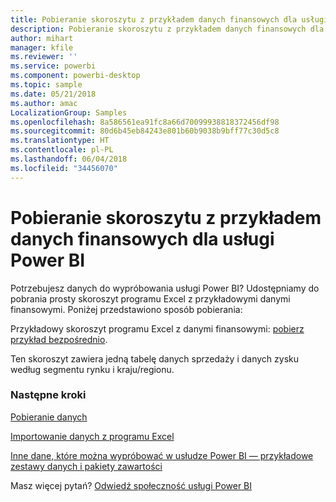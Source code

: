 ```yaml
---
title: Pobieranie skoroszytu z przykładem danych finansowych dla usługi Power BI
description: Pobieranie skoroszytu z przykładem danych finansowych dla usługi Power BI
author: mihart
manager: kfile
ms.reviewer: ''
ms.service: powerbi
ms.component: powerbi-desktop
ms.topic: sample
ms.date: 05/21/2018
ms.author: amac
LocalizationGroup: Samples
ms.openlocfilehash: 8a586561ea91fc8a66d70099938818372456df98
ms.sourcegitcommit: 80d6b45eb84243e801b60b9038b9bff77c30d5c8
ms.translationtype: HT
ms.contentlocale: pl-PL
ms.lasthandoff: 06/04/2018
ms.locfileid: "34456070"
---
```

# <a name="download-the-financial-sample-workbook-for-power-bi"></a>Pobieranie skoroszytu z przykładem danych finansowych dla usługi Power BI
Potrzebujesz danych do wypróbowania usługi Power BI? Udostępniamy do pobrania prosty skoroszyt programu Excel z przykładowymi danymi finansowymi.  Poniżej przedstawiono sposób pobierania:

Przykładowy skoroszyt programu Excel z danymi finansowymi: [pobierz przykład bezpośrednio](http://go.microsoft.com/fwlink/?LinkID=521962).

Ten skoroszyt zawiera jedną tabelę danych sprzedaży i danych zysku według segmentu rynku i kraju/regionu.

### <a name="next-steps"></a>Następne kroki
[Pobieranie danych](service-get-data.md)

[Importowanie danych z programu Excel](service-excel-workbook-files.md)

[Inne dane, które można wypróbować w usłudze Power BI — przykładowe zestawy danych i pakiety zawartości](sample-datasets.md)

Masz więcej pytań? [Odwiedź społeczność usługi Power BI](http://community.powerbi.com/)


